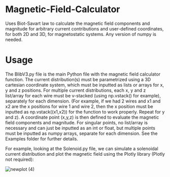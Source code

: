 # Magnetic-Field-Calculator
Uses Biot-Savart law to calculate the magnetic field components and magnitude for arbitrary current contributions and user-defined coordinates, for both 2D and 3D, for magnetostatic systems. Any version of numpy is needed.

# Usage
The BlibV3.py file is the main Python file with the magnetic field calculator function. The current distribution(s) must be parametrized using a 3D cartesian coordinate system, which must be inputted as lists or arrays for x, y and z positions. For multiple current distributions, each x, y and z list/array for each wire must be v-stacked (using np.vstack() for example), separately for each dimension. (For example, if we had 2 wires and x1 and x2 are the x positions for wire 1 and wire 2, then the x position must be inputted as np.vstack((x1,x2)) for the function to work properly. Repeat for y and z). A coordinate point (x,y,z) is then defined to evaluate the magnetic field components and magnitude. For singular points, no list/array is necessary and can just be inputted as an int or float, but multiple points must be inputted as numpy arrays, separate for each dimension. See the Examples folder for further details. 

For example, looking at the Solenoid.py file, we can simulate a solenoidal current distribution and plot the magnetic field using the Plotly library (Plotly not required):

![newplot (4)](https://github.com/user-attachments/assets/c950aa6c-ed06-4fda-93d9-7f3f5b352130)
